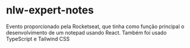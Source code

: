 # nlw-expert-notes

Evento proporcionado pela Rocketseat, que tinha como função principal o desenvolvimento de um notepad usando React.
Também foi usado TypeScript e Tailwind CSS
